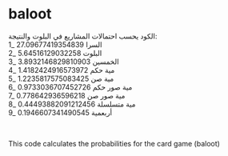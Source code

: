 # baloot
الكود يحسب احتمالات المشاريع في البلوت والنتيجة:
<br/>
1_ السرا 27.09677419354839
<br/>
2_ البلوت 5.64516129032258
<br/>
3_ الخمسين 3.8932146829810903
<br/>
4_ مية حكم 1.4182424916573972
<br/>
5_ مية صن 1.2235817575083425
<br/>
6_ مية صور حكم 0.9733036707452726
<br/>
7_ مية صور صن 0.778642936596218
<br/>
8_ مية متسلسلة 0.44493882091212456
<br/>
9_ أربعمية 0.1946607341490545

<br/>

This code calculates the probabilities for the card game (baloot)
